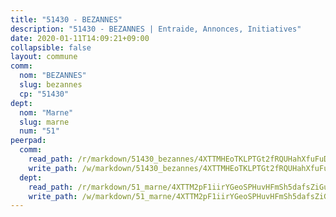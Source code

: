 ```yaml
---
title: "51430 - BEZANNES"
description: "51430 - BEZANNES | Entraide, Annonces, Initiatives"
date: 2020-01-11T14:09:21+09:00
collapsible: false
layout: commune
comm:
  nom: "BEZANNES"
  slug: bezannes
  cp: "51430"
dept:
  nom: "Marne"
  slug: marne
  num: "51"
peerpad:
  comm:
    read_path: /r/markdown/51430_bezannes/4XTTMHEoTKLPTGt2fRQUHahXfuFuDLafa45igFQbHDE9GpihL
    write_path: /w/markdown/51430_bezannes/4XTTMHEoTKLPTGt2fRQUHahXfuFuDLafa45igFQbHDE9GpihL-K3TgUReRPzpVGPnZJTj9uhpB8raM4CWyr3YtBM1Hx68wPGCSd65Pu85uvEaSe3ZXARM4p2mkztjvZ9JdxbjzgVymAG4w88D6XpybhZfZWXti6zkyGRFUN2QKPS4o7AVEebevUtop
  dept:
    read_path: /r/markdown/51_marne/4XTTM2pF1iirYGeoSPHuvHFmSh5dafsZiGuDVqApNYr9W2doe
    write_path: /w/markdown/51_marne/4XTTM2pF1iirYGeoSPHuvHFmSh5dafsZiGuDVqApNYr9W2doe-K3TgV7EpXmd75L5pz6aUTALihWsFeiubyposyfPgz6DbQby3ZQF3gNXaGqeRVGevfRz46yND7Y8QkCv5VozWFj5shZbEokjWNQrdmmsAHCxzuLQj5kuinh4kCdsefHKLdp7xhUwa
---
```


